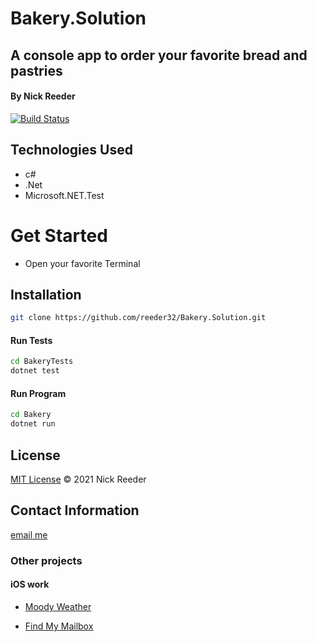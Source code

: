 # Bakery.Solution
## A console app to order your favorite bread and pastries
#### By Nick Reeder
[![Build Status](https://travis-ci.org/joemccann/dillinger.svg?branch=master)](https://travis-ci.org/joemccann/dillinger)

## Technologies Used
- c#
- .Net
- Microsoft.NET.Test


# Get Started

- Open your favorite Terminal
## Installation
```sh
git clone https://github.com/reeder32/Bakery.Solution.git
```
#### Run Tests
```sh
cd BakeryTests
dotnet test
```
#### Run Program
```sh
cd Bakery
dotnet run
```

## License

[MIT License](https://opensource.org/licenses/MIT)
&copy; 2021 Nick Reeder

## Contact Information

[email me](mailto:nickreeder32@gmail.com)

### Other projects

#### iOS work

- [Moody Weather](https://apps.apple.com/us/app/moody-weather/id1506337317)

- [Find My Mailbox](https://apps.apple.com/us/app/find-my-mailbox/id1530700085)
